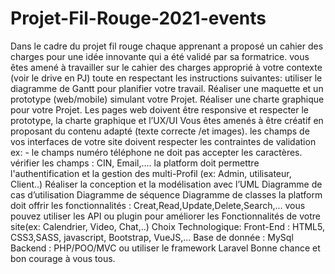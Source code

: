 # Projet-Fil-Rouge-2021-events
Dans le cadre du projet fil rouge chaque apprenant a proposé un cahier des charges pour une idée innovante qui a été validé par sa formatrice.
vous êtes amené à travailler sur le cahier des charges approprié à votre contexte (voir le drive en PJ)
toute en respectant les instructions suivantes:  utiliser le diagramme de Gantt pour planifier votre travail.
Réaliser une maquette et un prototype (web/mobile) simulant votre Projet.  Réaliser une charte graphique pour votre Projet.
Les pages web doivent être responsive et respecter le prototype,
la charte graphique et l’UX/UI  Vous êtes amenés à être créatif en proposant du contenu adapté (texte correcte /et images).
les champs de vos interfaces de votre site doivent respecter les contraintes de validation ex: - le champs numéro téléphone ne doit pas accepter les caractères.
vérifier les champs : CIN, Email,.... 
la platform doit permettre l'authentification et la gestion des multi-Profil (ex: Admin, utilisateur, Client..)
Réaliser la conception et la modélisation avec l’UML  Diagramme de cas d’utilisation  Diagramme de séquence  Diagramme de classes 
la platform doit offrir les fonctionnalités : Creat,Read,Update,Delete,Search,... 
vous pouvez utiliser les API ou plugin pour améliorer les Fonctionnalités de votre site(ex: Calendrier, Video, Chat,..) 
Choix Technologique:  Front-End : HTML5, CSS3,SASS, javascript, Bootstrap, VueJS,... 
Base de donnée : MySql  Backend : PHP/POO/MVC ou utiliser le framework Laravel  Bonne chance et bon courage à vous tous.
